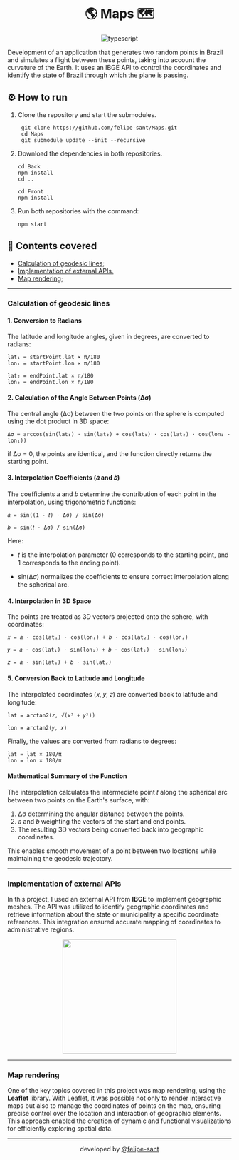 <div align="center">
    
 # 🌎 Maps 🗺️ 

![typescript](https://img.shields.io/badge/TypeScript-007ACC?style=for-the-badge&logo=typescript&logoColor=white)

</div>

Development of an application that generates two random points in Brazil and simulates a flight between these points, taking into account the curvature of the Earth. It uses an IBGE API to control the coordinates and identify the state of Brazil through which the plane is passing.

## ⚙️ How to run

1. Clone the repository and start the submodules.

        git clone https://github.com/felipe-sant/Maps.git
        cd Maps
        git submodule update --init --recursive

2. Download the dependencies in both repositories.

       cd Back
       npm install
       cd ..
    
       cd Front
       npm install

3. Run both repositories with the command:

       npm start

## 📘 Contents covered

- <a href="#calculation-of-geodesic-lines">Calculation of geodesic lines;</a>
- <a href="#implementation-of-external-apis">Implementation of external APIs.</a>
- <a href="#map-rendering">Map rendering;</a>

<hr>

<h3 id="calculation-of-geodesic-lines">Calculation of geodesic lines</h3>

#### 1. Conversion to Radians
   
The latitude and longitude angles, given in degrees, are converted to radians:

    lat₁ = startPoint.lat × π/180
    lon₁ = startPoint.lon × π/180

    lat₂ = endPoint.lat × π/180
    lon₂ = endPoint.lon × π/180

#### 2. Calculation of the Angle Between Points (Δσ)

The central angle (Δσ) between the two points on the sphere is computed using the dot product in 3D space:

    Δσ = arccos(sin(lat₁) ⋅ sin(lat₂) + cos(lat₁) ⋅ cos(lat₂) ⋅ cos(lon₂ - lon₁))
 
if Δσ = 0, the points are identical, and the function directly returns the starting point.

#### 3. Interpolation Coefficients (𝑎 and 𝑏)

The coefficients 𝑎 and 𝑏 determine the contribution of each point in the interpolation, using trigonometric functions:

    𝑎 = sin((1 - 𝑡) ⋅ Δσ) / sin(Δσ)

    𝑏 = sin(𝑡 ⋅ Δσ) / sin(Δσ)

Here:

- 𝑡 is the interpolation parameter (0 corresponds to the starting point, and 1 corresponds to the ending point).

- sin(Δ𝜎) normalizes the coefficients to ensure correct interpolation along the spherical arc.

#### 4. Interpolation in 3D Space

The points are treated as 3D vectors projected onto the sphere, with coordinates:

    𝑥 = 𝑎 ⋅ cos(lat₁) ⋅ cos(lon₁) + 𝑏 ⋅ cos(lat₂) ⋅ cos(lon₂)

    𝑦 = 𝑎 ⋅ cos(lat₁) ⋅ sin(lon₁) + 𝑏 ⋅ cos(lat₂) ⋅ sin(lon₂)

    𝑧 = 𝑎 ⋅ sin(lat₁) + 𝑏 ⋅ sin(lat₂)

#### 5. Conversion Back to Latitude and Longitude

The interpolated coordinates (𝑥, 𝑦, 𝑧) are converted back to latitude and longitude:

    lat = arctan2(𝑧, √(𝑥² + 𝑦²))
    
    lon = arctan2(𝑦, 𝑥)

Finally, the values are converted from radians to degrees:

    lat = lat × 180/π
    lon = lon × 180/π

#### Mathematical Summary of the Function

The interpolation calculates the intermediate point 𝑡 along the spherical arc between two points on the Earth's surface, with:

1. Δσ determining the angular distance between the points.
2. 𝑎 and 𝑏 weighting the vectors of the start and end points.
3. The resulting 3D vectors being converted back into geographic coordinates.

This enables smooth movement of a point between two locations while maintaining the geodesic trajectory.

<hr>

<h3 id="implementation-of-external-apis">Implementation of external APIs</h3>

In this project, I used an external API from **IBGE** to implement geographic meshes. The API was utilized to identify geographic coordinates and retrieve information about the state or municipality a specific coordinate references. This integration ensured accurate mapping of coordinates to administrative regions.

<div align="center">
    
<img src="https://servicodados.ibge.gov.br/api/v3/malhas/paises/BR?intrarregiao=UF" height="256px" width="256px" />
    
</div>

<hr>

<h3 id="map-rendering">Map rendering</h3>

One of the key topics covered in this project was map rendering, using the **Leaflet** library. With Leaflet, it was possible not only to render interactive maps but also to manage the coordinates of points on the map, ensuring precise control over the location and interaction of geographic elements. This approach enabled the creation of dynamic and functional visualizations for efficiently exploring spatial data.

<hr>

<div align="center">
    developed by <a href="https://github.com/felipe-sant?tab=followers">@felipe-sant</a>
</div>
